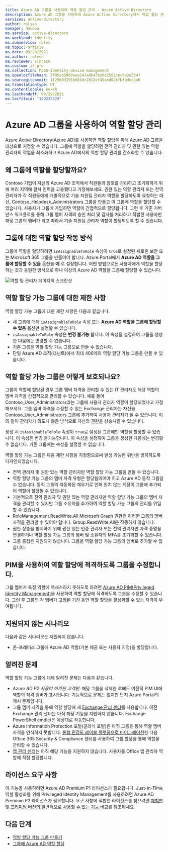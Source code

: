 ```yaml
---
title: Azure AD 그룹을 사용하여 역할 할당 관리 - Azure Active Directory
description: Azure AD 그룹을 사용하여 Azure Active Directory에서 역할 할당 관리를 간소화할 수 있습니다.
services: active-directory
author: rolyon
manager: daveba
ms.service: active-directory
ms.workload: identity
ms.subservice: roles
ms.topic: article
ms.date: 09/28/2021
ms.author: rolyon
ms.reviewer: vincesm
ms.custom: it-pro
ms.collection: M365-identity-device-management
ms.openlocfilehash: 5f85ab5960aea247a8b47b20d2552cec6e2e534f
ms.sourcegitcommit: 1f29603291b885dc2812ef45aed026fbf9dedba0
ms.translationtype: HT
ms.contentlocale: ko-KR
ms.lasthandoff: 09/29/2021
ms.locfileid: "129235329"
---
```

# <a name="use-azure-ad-groups-to-manage-role-assignments"></a>Azure AD 그룹을 사용하여 역할 할당 관리

Azure Active Directory(Azure AD)를 사용하면 역할 할당을 위해 Azure AD 그룹을 대상으로 지정할 수 있습니다. 그룹에 역할을 할당하면 전역 관리자 및 권한 있는 역할 관리자의 작업을 최소화하고 Azure AD에서의 역할 할당 관리를 간소화할 수 있습니다.

## <a name="why-assign-roles-to-groups"></a>왜 그룹에 역할을 할당할까요?

Contoso 기업이 자신의 Azure AD 조직에서 직원들의 암호를 관리하고 초기화하기 위해 여러 지역에 걸쳐 인력을 고용했다고 가정해보세요. 권한 있는 역할 관리자 또는 전역 관리자가 각 직원들에게 개별적으로 기술 지원팀 관리자 역할을 할당하도록 요청하는 대신, Contoso_Helpdesk_Administrators 그룹을 만들고 이 그룹에 역할을 할당할 수 있습니다. 사용자가 그룹에 가입하면 역할이 간접적으로 할당됩니다. 그런 후 기존 거버넌스 워크플로를 통해 그룹 멤버 자격의 승인 처리 및 감사를 처리하고 적법한 사용자만 해당 그룹의 멤버가 되고 따라서 기술 지원팀 관리자 역할이 할당되도록 할 수 있습니다.

## <a name="how-role-assignments-to-groups-work"></a>그룹에 대한 역할 할당 작동 방식

그룹에 역할을 할당하려면 `isAssignableToRole` 속성이 `true`로 설정된 새로운 보안 또는 Microsoft 365 그룹을 만들어야 합니다. Azure Portal에서 **Azure AD 역할을 그룹에 할당할 수 있음** 옵션을 **예** 로 설정합니다. 어떤 방법으로든 사용자에게 역할을 할당하는 것과 동일한 방식으로 하나 이상의 Azure AD 역할을 그룹에 할당할 수 있습니다.

![역할 및 관리자 페이지의 스크린샷](./media/groups-concept/role-assignable-group.png)

## <a name="restrictions-for-role-assignable-groups"></a>역할 할당 가능 그룹에 대한 제한 사항

역할 할당 가능 그룹에 대한 제한 사항은 다음과 같습니다.

- 새 그룹에 대해 `isAssignableToRole` 속성 또는 **Azure AD 역할을 그룹에 할당할 수 있음** 옵션만 설정할 수 있습니다.
- `isAssignableToRole` 속성은 **변경 불가능** 합니다. 이 속성을 설정하여 그룹을 생성한 다음에는 변경할 수 없습니다.
- 기존 그룹을 역할 할당 가능 그룹으로 만들 수 없습니다.
- 단일 Azure AD 조직(테넌트)에서 최대 400개의 역할 할당 가능 그룹을 만들 수 있습니다.

## <a name="how-are-role-assignable-groups-protected"></a>역할 할당 가능 그룹은 어떻게 보호되나요?

그룹이 역할에 할당된 경우 그룹 멤버 자격을 관리할 수 있는 IT 관리자도 해당 역할의 멤버 자격을 간접적으로 관리할 수 있습니다. 예를 들어 Contoso_User_Administrators라는 그룹에 사용자 관리자 역할이 할당되었다고 가정해보세요. 그룹 멤버 자격을 수정할 수 있는 Exchange 관리자는 자신을 Contoso_User_Administrators 그룹에 추가하여 사용자 관리자가 될 수 있습니다. 이와 같이 관리자가 의도치 않은 방식으로 자신의 권한을 상승시킬 수 있습니다.

생성 시 `isAssignableToRole` 속성이 `true`로 설정된 그룹에만 역할을 할당할 수 있습니다. 이 속성은 변경 불가능합니다. 이 속성을 설정하여 그룹을 생성한 다음에는 변경할 수 없습니다. 기존 그룹에는 속성을 설정할 수 없습니다.

역할 할당 가능 그룹은 다음 제한 사항을 지정함으로써 발생 가능한 위반을 방지하도록 디자인되었습니다.

- 전역 관리자 및 권한 있는 역할 관리자만 역할 할당 가능 그룹을 만들 수 있습니다.
- 역할 할당 가능 그룹의 멤버 자격 유형은 할당됨이어야 하고 Azure AD 동적 그룹일 수 없습니다. 동적 그룹의 자동화된 채우기로 인해 원치 않는 계정이 그룹에 추가되어 역할이 할당될 수 있습니다.
- 기본적으로 전역 관리자 및 권한 있는 역할 관리자만 역할 할당 가능 그룹의 멤버 자격을 관리할 수 있지만 그룹 소유자를 추가하여 역할 할당 가능 그룹의 관리를 위임할 수 있습니다.
- RoleManagement.ReadWrite.All Microsoft Graph 권한은 이러한 그룹의 멤버 자격을 관리할 수 있어야 합니다. Group.ReadWrite.All은 작동하지 않습니다.
- 권한 상승을 방지하기 위해 권한 있는 인증 관리자 또는 전역 관리자만 자격 증명을 변경하거나 역할 할당 가능 그룹의 멤버 및 소유자의 MFA를 초기화할 수 있습니다.
- 그룹 중첩은 지원되지 않습니다. 그룹을 역할 할당 가능 그룹의 멤버로 추가할 수 없습니다.

## <a name="use-pim-to-make-a-group-eligible-for-a-role-assignment"></a>PIM을 사용하여 역할 할당에 적격하도록 그룹을 수정합니다.

그룹 멤버가 특정 역할에 액세스하지 못하도록 하려면 [Azure AD PIM(Privileged Identity Management)](../privileged-identity-management/pim-configure.md)을 사용하여 역할 할당에 적격하도록 그룹을 수정할 수 있습니다. 그런 후 그룹의 각 멤버가 고정된 기간 동안 역할 할당을 활성화할 수 있는 자격이 부여됩니다.

## <a name="scenarios-not-supported"></a>지원되지 않는 시나리오

다음과 같은 시나리오는 지원되지 않습니다.  

- 온-프레미스 그룹에 Azure AD 역할(기본 제공 또는 사용자 지정)을 할당합니다.

## <a name="known-issues"></a>알려진 문제

역할 할당 가능 그룹에 대해 알려진 문제는 다음과 같습니다.

- *Azure AD P2 사용이 허가된 고객만*: 해당 그룹을 삭제한 후에도 여전히 PIM UI에 역할의 적격 멤버가 표시됩니다. 기능적으로 문제는 없지만 단지 Azure Portal의 캐시 문제입니다.  
- 그룹 멤버 자격을 통해 역할 할당에 새 [Exchange 관리 센터](https://admin.exchange.microsoft.com/)를 사용합니다. 이전 Exchange 관리 센터는 아직 해당 기능을 지원하지 않습니다. Exchange PowerShell cmdlet은 예상대로 작동합니다.
- Azure Information Protection 포털(클래식 포털)은 아직 그룹을 통해 역할 멤버 자격을 인식하지 못합니다. [통합 민감도 레이블 플랫폼으로 마이그레이션](/azure/information-protection/configure-policy-migrate-labels)한 다음 Office 365 Security & Compliance 센터를 사용하여 그룹 할당을 통해 역할을 관리할 수 있습니다.
- [앱 관리 센터](https://config.office.com/)는 아직 해당 기능을 지원하지 않습니다. 사용자를 Office 앱 관리자 역할에 직접 할당합니다.

## <a name="license-requirements"></a>라이선스 요구 사항

이 기능을 사용하려면 Azure AD Premium P1 라이선스가 필요합니다. Just-In-Time 역할 활성화를 위해 Privileged Identity Management를 사용하려면 Azure AD Premium P2 라이선스가 필요합니다. 요구 사항에 적합한 라이선스를 찾으려면 [체험판 및 프리미엄 버전의 일반적으로 사용할 수 있는 기능 비교](https://www.microsoft.com/security/business/identity-access-management/azure-ad-pricing)를 참조하세요.

## <a name="next-steps"></a>다음 단계

- [역할 할당 가능 그룹 만들기](groups-create-eligible.md)
- [그룹에 Azure AD 역할 할당](groups-assign-role.md)
